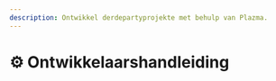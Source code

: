 ```yaml
---
description: Ontwikkel derdepartyprojekte met behulp van Plazma.
---
```


# ⚙️ Ontwikkelaarshandleiding
